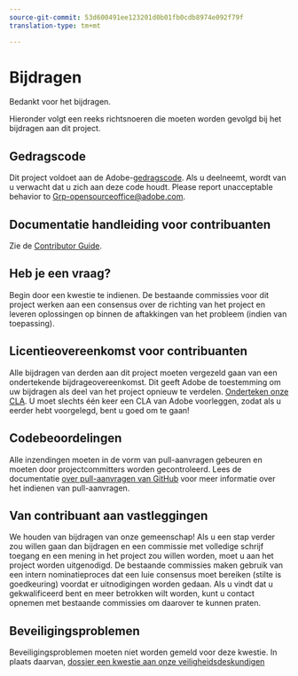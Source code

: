 ```yaml
---
source-git-commit: 53d600491ee123201d0b01fb0cdb8974e092f79f
translation-type: tm+mt

---
```

# Bijdragen

Bedankt voor het bijdragen.

Hieronder volgt een reeks richtsnoeren die moeten worden gevolgd bij het bijdragen aan dit project.

## Gedragscode

Dit project voldoet aan de Adobe-[gedragscode](code-of-conduct.md). Als u deelneemt, wordt van u verwacht dat u zich aan deze code houdt. Please report unacceptable behavior to
[Grp-opensourceoffice@adobe.com](mailto:Grp-opensourceoffice@adobe.com).

## Documentatie handleiding voor contribuanten

Zie de [Contributor Guide](https://docs.adobe.com/content/help/en/contributor/contributor-guide/introduction.html).

## Heb je een vraag?

Begin door een kwestie te indienen. De bestaande commissies voor dit project werken aan een consensus over de richting van het project en leveren oplossingen op binnen de aftakkingen van het probleem (indien van toepassing).

## Licentieovereenkomst voor contribuanten

Alle bijdragen van derden aan dit project moeten vergezeld gaan van een ondertekende bijdrageovereenkomst. Dit geeft Adobe de toestemming om uw bijdragen als deel van het project opnieuw te verdelen. [Onderteken onze CLA](http://opensource.adobe.com/cla.html). U moet slechts één keer een CLA van Adobe voorleggen, zodat als u eerder hebt voorgelegd, bent u goed om te gaan!

## Codebeoordelingen

Alle inzendingen moeten in de vorm van pull-aanvragen gebeuren en moeten door projectcommitters worden gecontroleerd. Lees de documentatie [over pull-aanvragen van GitHub](https://help.github.com/articles/about-pull-requests/) voor meer informatie over het indienen van pull-aanvragen.

<!--
Lastly, please follow the [pull request template](PULL_REQUEST_TEMPLATE.md) when
submitting a pull request!
-->

## Van contribuant aan vastleggingen

We houden van bijdragen van onze gemeenschap! Als u een stap verder zou willen gaan dan bijdragen en een commissie met volledige schrijf toegang en een mening in het project zou willen worden, moet u aan het project worden uitgenodigd. De bestaande commissies maken gebruik van een intern nominatieproces dat een luie consensus moet bereiken (stilte is goedkeuring) voordat er uitnodigingen worden gedaan. Als u vindt dat u gekwalificeerd bent en meer betrokken wilt worden, kunt u contact opnemen met bestaande commissies om daarover te kunnen praten.

## Beveiligingsproblemen

Beveiligingsproblemen moeten niet worden gemeld voor deze kwestie. In plaats daarvan, [dossier een kwestie aan onze veiligheidsdeskundigen](https://helpx.adobe.com/security/alertus.html)

